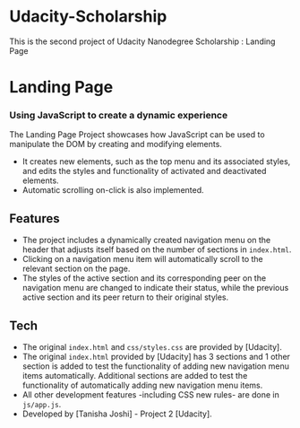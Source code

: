 # Udacity-Scholarship
This is the second project of Udacity Nanodegree Scholarship : Landing Page
# Landing Page
### Using JavaScript to create a dynamic experience

The Landing Page Project showcases how JavaScript can be used to manipulate the DOM by creating and modifying elements.
- It creates new elements, such as the top menu and its associated styles, and edits the styles and functionality of activated and deactivated elements.
- Automatic scrolling on-click is also implemented.

## Features

- The project includes a dynamically created navigation menu on the header that adjusts itself based on the number of sections in `index.html`.
- Clicking on a navigation menu item will automatically scroll to the relevant section on the page.
- The styles of the active section and its corresponding peer on the navigation menu are changed to indicate their status, while the previous active section and its peer return to their original styles.

## Tech

- The original `index.html` and `css/styles.css` are provided by [Udacity].
- The original `index.html` provided by [Udacity] has 3 sections and 1 other section is added to test the functionality of adding new navigation menu items automatically. Additional sections are added to test the functionality of automatically adding new navigation menu items.
- All other development features -including CSS new rules- are done in `js/app.js`.
- Developed by [Tanisha Joshi] - Project 2 [Udacity].

